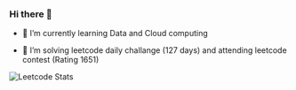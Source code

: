 ### Hi there 👋

<!--
**nonmean/nonmean** is a ✨ _special_ ✨ repository because its `README.md` (this file) appears on your GitHub profile.

Here are some ideas to get you started:

- 🔭 I’m currently working on ...
- 🌱 I’m currently learning ...
- 👯 I’m looking to collaborate on ...
- 🤔 I’m looking for help with ...
- 💬 Ask me about ...
- 📫 How to reach me: ...
- 😄 Pronouns: ...
- ⚡ Fun fact: ...
-->

- 🌱 I’m currently learning Data and Cloud computing

- 🔭 I’m solving leetcode daily challange (127 days) and attending leetcode contest (Rating 1651)

![Leetcode Stats](https://leetcode.card.workers.dev/?username=nonmean&theme=auto)


<!--
 -- [![Anurag's github stats](https://github-readme-stats.vercel.app/api?username=nonmean&count_private=true)](https://github.com/nonmean/github-readme-stats)
-->
